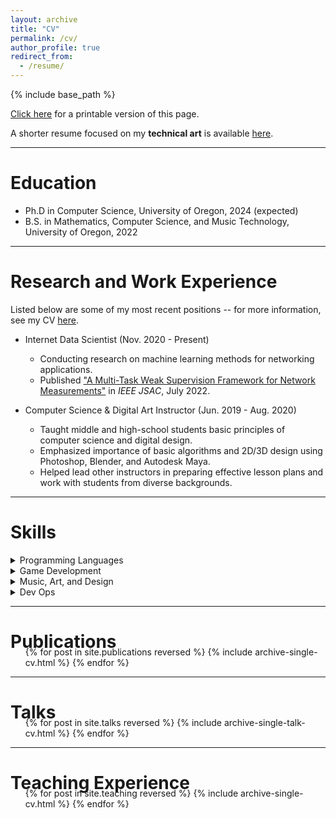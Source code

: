 ```yaml
---
layout: archive
title: "CV"
permalink: /cv/
author_profile: true
redirect_from:
  - /resume/
---
```


{% include base_path %}

[Click here](/files/cv.pdf) for a printable version of this page.

A shorter resume focused on my **technical art** is available [here](/files/resume.pdf).

-----------

Education
======

* Ph.D in Computer Science, University of Oregon, 2024 (expected)
* B.S. in Mathematics, Computer Science, and Music Technology, University of Oregon, 2022

-----------

Research and Work Experience
======

Listed below are some of my most recent positions -- for more information, see my CV [here](/files/cv.pdf).

* Internet Data Scientist (Nov. 2020 - Present)
  * Conducting research on machine learning methods for networking applications.
  * Published ["A Multi-Task Weak Supervision Framework for Network Measurements"](https://j-red.github.io/publications/arise) in *IEEE JSAC*, July 2022.

* Computer Science & Digital Art Instructor (Jun. 2019 - Aug. 2020)
  * Taught middle and high-school students basic principles of computer science and digital design.
  * Emphasized importance of basic algorithms and 2D/3D design using Photoshop, Blender, and Autodesk Maya.
  * Helped lead other instructors in preparing effective lesson plans and work with students from diverse backgrounds.

-----------

Skills
======
<details><summary>Programming Languages</summary>
  <ul>
    <li>Python</li>
    <li>C, C#, C++</li>
    <li>Bash scripting</li>
    <li>HTML/CSS, JavaScript</li>
  </ul>
</details>

<details><summary>Game Development</summary>
  <ul>
    <li>Unity (4+ years experience)</li>
    <li>Experience in creating assets for real-time engines using PBR workflows and tools such as Blender, Photoshop, and Substance Painter/Designer.</li>
    <li><a href="https://j4red.itch.io/inhuman-resources">Inhuman Resources</a>, a game I developed as part of a team in Unity for CIS 410 Game Design. Source code available <a href="https://github.com/j-red/Inhuman-Resources">here</a>.</li>
    <li>Eager to learn more about other game engines such as Unreal and Godot.</li>
  </ul>
</details>

<details><summary>Music, Art, and Design</summary>
  <ul>
    <li>3D Modeling:</li>
    <ul>
      <li>Blender (6+ years experience)</li>
      <li>Autodesk Maya</li>
      <li>Adobe Substance Painter, Substance Designer</li>
    </ul>
    <li>Audio:</li>
    <ul>
      <li>Ableton Live</li>
      <li>Audacity</li>
      <li>Logic Pro</li>
      <li>Max/MSP</li>
      <li>PureData</li>
      <li>JUCE</li>
    </ul>
    <li>Graphic Design:</li>
    <ul>
      <li>Adobe Creative Suite (PhotoShop, Illustrator) (4+ years experience)</li>
      <li>Krita, paint.net</li>
    </ul>
  </ul>
</details>

<details><summary>Dev Ops</summary>
  <ul>
    <li>Linux/Ubuntu OS</li>
    <li>Extensive proficiency in version control systems (git, BitBucket, GitLab)</li>
    <li>Scripting with bash and Python</li>
    <li>Docker and containerization</li>
    <li>MongoDB, SQL/NoSQL database management</li>
    <li>Confluence</li>
    <li>REST APIs</li>
  </ul>
</details>

-----------

<!-- These are Jekyll/Liquid loop templates. -->

Publications
======
  <ul style="margin-block-start:-2em;">{% for post in site.publications reversed %}
    {% include archive-single-cv.html %}
  {% endfor %}</ul>

-----------

Talks
======
  <ul style="margin-block-start:-2em;">{% for post in site.talks reversed %}
    {% include archive-single-talk-cv.html %}
  {% endfor %}</ul>

-----------

Teaching Experience
======
  <ul style="margin-block-start:-2em;">{% for post in site.teaching reversed %}
    {% include archive-single-cv.html %}
  {% endfor %}</ul>
